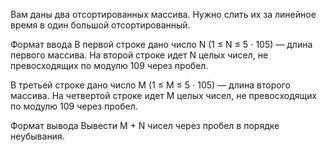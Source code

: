 Вам даны два отсортированных массива. Нужно слить их за линейное время в один большой отсортированный.

Формат ввода
В первой строке дано число N (1 ≤ N ≤ 5 ⋅ 105) — длина первого массива. На второй строке идет N целых чисел, не превосходящих по модулю 109 через пробел.

В третьей строке дано число M (1 ≤ M ≤ 5 ⋅ 105) — длина второго массива. На четвертой строке идет M целых чисел, не превосходящих по модулю 109 через пробел.

Формат вывода
Вывести M + N чисел через пробел в порядке неубывания.


